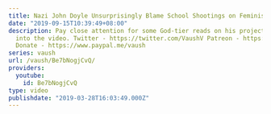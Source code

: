 ```yaml
---
title: Nazi John Doyle Unsurprisingly Blame School Shootings on Feminism; Chads
date: "2019-09-15T10:39:49+08:00"
description: Pay close attention for some God-tier reads on his projection deeper
  into the video. Twitter - https://twitter.com/VaushV Patreon - https://www.patreon.com/vaush
  Donate - https://www.paypal.me/vaush
series: vaush
url: /vaush/Be7bNogjCvQ/
providers:
  youtube:
    id: Be7bNogjCvQ
type: video
publishdate: "2019-03-28T16:03:49.000Z"
---
```

